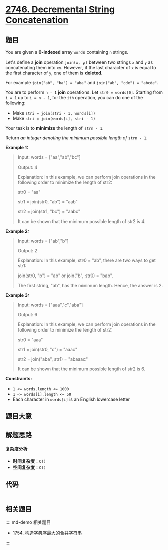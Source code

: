 # [2746. Decremental String Concatenation](https://leetcode.com/problems/decremental-string-concatenation/)

## 题目

You are given a **0-indexed** array `words` containing `n` strings.

Let's define a **join** operation `join(x, y)` between two strings `x` and `y`
as concatenating them into `xy`. However, if the last character of `x` is
equal to the first character of `y`, one of them is **deleted**.

For example `join("ab", "ba") = "aba"` and `join("ab", "cde") = "abcde"`.

You are to perform `n - 1` **join** operations. Let `str0 = words[0]`.
Starting from `i = 1` up to `i = n - 1`, for the `ith` operation, you can do
one of the following:

- Make `stri = join(stri - 1, words[i])`
- Make `stri = join(words[i], stri - 1)`

Your task is to **minimize** the length of `strn - 1`.

Return _an integer denoting the minimum possible length of_ `strn - 1`.

**Example 1:**

> Input: words = ["aa","ab","bc"]
>
> Output: 4
>
> Explanation: In this example, we can perform join operations in the following order to minimize the length of str2:
>
> str0 = "aa"
>
> str1 = join(str0, "ab") = "aab"
>
> str2 = join(str1, "bc") = "aabc"
>
> It can be shown that the minimum possible length of str2 is 4.

**Example 2:**

> Input: words = ["ab","b"]
>
> Output: 2
>
> Explanation: In this example, str0 = "ab", there are two ways to get str1:
>
> join(str0, "b") = "ab" or join("b", str0) = "bab".
>
> The first string, "ab", has the minimum length. Hence, the answer is 2.

**Example 3:**

> Input: words = ["aaa","c","aba"]
>
> Output: 6
>
> Explanation: In this example, we can perform join operations in the following order to minimize the length of str2:
>
> str0 = "aaa"
>
> str1 = join(str0, "c") = "aaac"
>
> str2 = join("aba", str1) = "abaaac"
>
> It can be shown that the minimum possible length of str2 is 6.

**Constraints:**

- `1 <= words.length <= 1000`
- `1 <= words[i].length <= 50`
- Each character in `words[i]` is an English lowercase letter

## 题目大意

## 解题思路

#### 复杂度分析

- **时间复杂度**：`O()`
- **空间复杂度**：`O()`

## 代码

```javascript

```

## 相关题目

:::: md-demo 相关题目

- [1754. 构造字典序最大的合并字符串](https://leetcode.com/problems/largest-merge-of-two-strings)

::::
